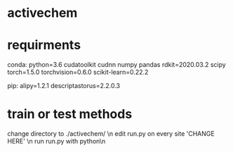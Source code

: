 # activechem
# requirments
conda:
python=3.6
cudatoolkit
cudnn
numpy
pandas
rdkit=2020.03.2
scipy
torch=1.5.0
torchvision=0.6.0
scikit-learn=0.22.2

pip:
alipy=1.2.1
descriptastorus=2.2.0.3

# train or test methods
change directory to ./activechem/ \n
edit run.py on every site 'CHANGE HERE' \n
run run.py with python\n
